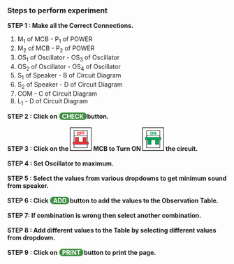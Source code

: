### Steps to perform experiment<br>

**STEP 1 : Make all the Correct Connections.**  
1.    M<sub>1</sub> of MCB - P<sub>1</sub> of POWER 
2.    M<sub>2</sub> of MCB - P<sub>2</sub> of POWER
3.    OS<sub>1</sub> of Oscillator - OS<sub>3</sub> of Oscillator
4.    OS<sub>2</sub> of Oscillator - OS<sub>4</sub> of Oscillator
5.    S<sub>1</sub> of Speaker - B of Circuit Diagram
6.    S<sub>2</sub> of Speaker - D of Circuit Diagram
7.    COM - C of Circuit Diagram
8.    L<sub>1</sub> - D of Circuit Diagram 
 
**STEP 2 : Click on <span style="border: 1px solid white;border-radius: 20px;
    background: #3e8e41;color: white;cursor: pointer;outline: none;">&nbsp; CHECK&nbsp; </span>button.**  <br> <br>
**STEP 3 : Click on the ![mcboff](images/mcb1.png)  MCB to Turn ON  ![mcbon](images/mcb2.png) the circuit.**  <br><br>
**STEP 4 : Set Oscillator to maximum.**  <br><br>
**STEP 5 : Select the values from various dropdowns to get minimum sound from speaker.**  <br><br>
**STEP 6 : Click  <span style="border: 1px solid white;border-radius: 20px;background: #3e8e41;color: white;cursor: pointer;outline: none;">&nbsp; ADD&nbsp; </span> button to add the values to the Observation Table.**  <br><br>
**STEP 7: If combination is wrong then select another combination.**<br><br>
**STEP 8 : Add different values to the Table by selecting different values from dropdown.**  <br><br>
**STEP 9 : Click on  <span style="border: 1px solid white;border-radius: 20px;
    background: #3e8e41;color: white;cursor: pointer;outline: none;">&nbsp;  PRINT&nbsp; </span> button to print the page.**  <br><br>
  
